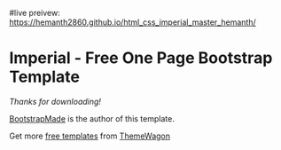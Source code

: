 #live preivew: https://hemanth2860.github.io/html_css_imperial_master_hemanth/

# Imperial - Free One Page Bootstrap Template

*Thanks for downloading!*

[BootstrapMade](https://bootstrapmade.com/imperial-free-onepage-bootstrap-theme/) is the author of this template.

Get more [free templates](https://themewagon.com/theme_tag/free/) from [ThemeWagon](https://themewagon.com/)
